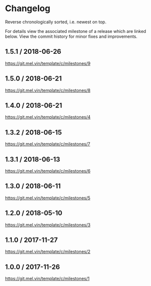 # Changelog

Reverse chronologically sorted, i.e. newest on top.

For details view the associated milestone of a release which are linked below.
View the commit history for minor fixes and improvements.

## 1.5.1 / 2018-06-26

https://git.mel.vin/template/c/milestones/9

## 1.5.0 / 2018-06-21

https://git.mel.vin/template/c/milestones/8

## 1.4.0 / 2018-06-21

https://git.mel.vin/template/c/milestones/4

## 1.3.2 / 2018-06-15

https://git.mel.vin/template/c/milestones/7

## 1.3.1 / 2018-06-13

https://git.mel.vin/template/c/milestones/6

## 1.3.0 / 2018-06-11

https://git.mel.vin/template/c/milestones/5

## 1.2.0 / 2018-05-10

https://git.mel.vin/template/c/milestones/3

## 1.1.0 / 2017-11-27

https://git.mel.vin/template/c/milestones/2

## 1.0.0 / 2017-11-26

https://git.mel.vin/template/c/milestones/1
